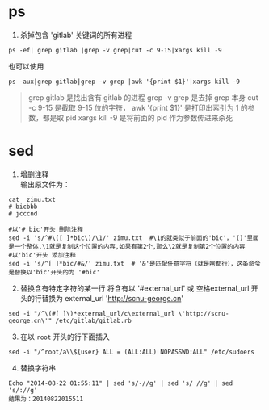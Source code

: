 # ps
1. 杀掉包含 'gitlab' 关键词的所有进程
```
ps -ef| grep gitlab |grep -v grep|cut -c 9-15|xargs kill -9
```
也可以使用
```
ps -aux|grep gitlab|grep -v grep |awk '{print $1}'|xargs kill -9
```
> grep gitlab 是找出含有 gitlab 的进程
> grep -v grep 是去掉 grep 本身
> cut -c 9-15 是截取 9-15 位的字符， awk '{print $1}' 是打印出索引为 1 的参数，都是取 pid
> xargs kill -9 是将前面的 pid 作为参数传进来杀死

# sed
1. 增删注释   
输出原文件为：
```
cat  zimu.txt
# bicbbb
# jcccnd
```
```
#以'# bic'开头 删除注释
sed -i 's/^#\([ ]*bic\)/\1/' zimu.txt  #\1的就类似于前面的'bic'，'()'里面是一个整体,\1就是复制这个位置的内容,如果有第2个,那么\2就是复制第2个位置的内容
#以'bic'开头 添加注释
sed -i 's/^[ ]*bic/#&/' zimu.txt  # '&'是匹配任意字符（就是啥都行），这条命令是替换以'bic'开头的为 '#bic'
```

2. 替换含有特定字符的某一行
 将含有以 '#external_url' 或 空格external_url 开头的行替换为 external_url 'http://scnu-george.cn'
```
sed -i "/^\(#[ ]\)*external_url/c\external_url \'http://scnu-george.cn\'" /etc/gitlab/gitlab.rb 
```

3. 在以 `root` 开头的行下面插入
```
sed -i "/^root/a\\${user} ALL = (ALL:ALL) NOPASSWD:ALL" /etc/sudoers
```

4. 替换字符串
```
Echo "2014-08-22 01:55:11" | sed 's/-//g' | sed 's/ //g' | sed 's/://g'
结果为：20140822015511
```
